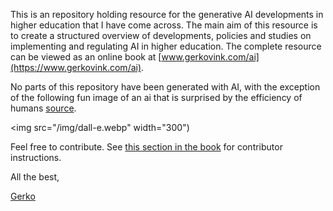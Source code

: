 This is an repository holding resource for the generative AI developments in higher education that I have come across. The main aim of this resource is to create a structured overview of developments, policies and studies on implementing and regulating AI in higher education. The complete resource can be viewed as an online book at [www.gerkovink.com/ai](https://www.gerkovink.com/ai).

No parts of this repository have been generated with AI, with the exception of the following fun image of an ai that is surprised by the efficiency of humans [source](/img/dall-e_generation.png).

<img src="/img/dall-e.webp" width="300")

Feel free to contribute. See [this section in the book](https://www.gerkovink.com/ai/intro.html#contributions) for contributor instructions.

All the best, 

[Gerko](https://www.gerkovink.com)
